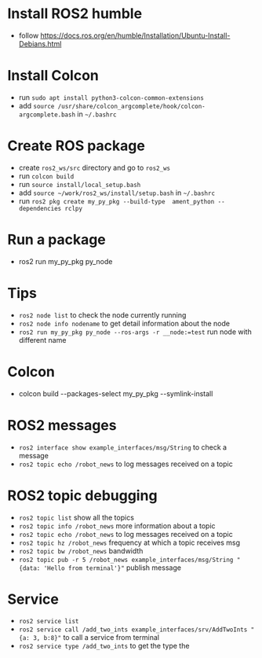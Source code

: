 # Install ROS2 humble
- follow https://docs.ros.org/en/humble/Installation/Ubuntu-Install-Debians.html
# Install Colcon
- run `sudo apt install python3-colcon-common-extensions`
- add `source /usr/share/colcon_argcomplete/hook/colcon-argcomplete.bash` in `~/.bashrc`
# Create ROS package
- create `ros2_ws/src` directory and go to `ros2_ws`
- run `colcon build`
- run `source install/local_setup.bash`
- add `source ~/work/ros2_ws/install/setup.bash` in `~/.bashrc`
- run `ros2 pkg create my_py_pkg --build-type  ament_python --dependencies rclpy`
# Run a package
- ros2 run my_py_pkg py_node
# Tips
- `ros2 node list` to check the node currently running
- `ros2 node info nodename` to get detail information about the node
- `ros2 run my_py_pkg py_node --ros-args -r __node:=test` run node with different name
# Colcon
- colcon build --packages-select my_py_pkg --symlink-install
# ROS2 messages
- `ros2 interface show example_interfaces/msg/String` to check a message
- `ros2 topic echo /robot_news` to log messages received on a topic

# ROS2 topic debugging
- `ros2 topic list` show all the topics
- `ros2 topic info /robot_news` more information about a topic
- `ros2 topic echo /robot_news` to log messages received on a topic
- `ros2 topic hz /robot_news` frequency at which a topic receives msg
- `ros2 topic bw /robot_news` bandwidth
- `ros2 topic pub -r 5 /robot_news example_interfaces/msg/String "{data: 'Hello from terminal'}"` publish message

# Service
- `ros2 service list`
- `ros2 service call /add_two_ints example_interfaces/srv/AddTwoInts "{a: 3, b:8}"` to call a service from terminal
- `ros2 service type /add_two_ints` to get the type the